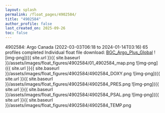```yaml
---
layout: splash
permalink: /float_pages/4902584/
title: "4902584"
author_profile: false
last_created_on: 2025-09-26
toc: false
---
```

 
4902584: Argo Canada (2022-03-03T06:18 to 2024-01-14T03:16)
65 profiles completed
Individual float file download: [BGC_Argo_Plus_Global](https://ftp.soest.hawaii.edu/bgc_argo_plus/Individual_Floats/outliers_removed/4902584_Sprof_processed.nc)
![img-png]({{ site.url }}{{ site.baseurl }}/assets/images/float_figures/4902584/01_4902584_map.png
![img-png]({{ site.url }}{{ site.baseurl }}/assets/images/float_figures/4902584/4902584_DOXY.png
![img-png]({{ site.url }}{{ site.baseurl }}/assets/images/float_figures/4902584/4902584_PRES.png
![img-png]({{ site.url }}{{ site.baseurl }}/assets/images/float_figures/4902584/4902584_PSAL.png
![img-png]({{ site.url }}{{ site.baseurl }}/assets/images/float_figures/4902584/4902584_TEMP.png
